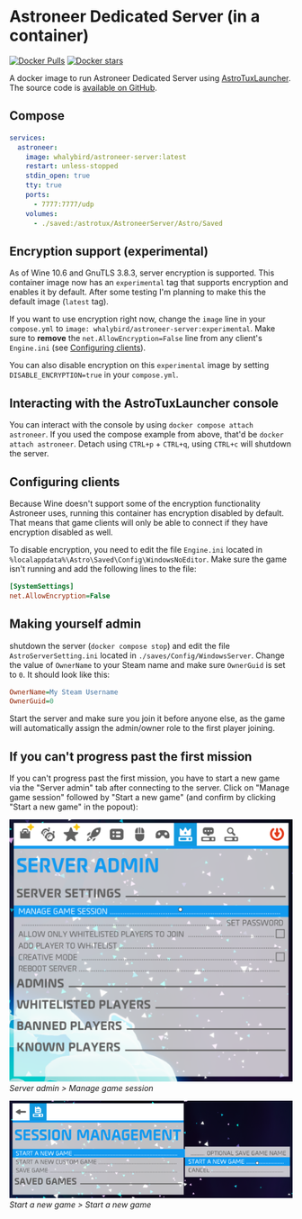 # Astroneer Dedicated Server (in a container)

[![Docker Pulls](https://img.shields.io/docker/pulls/whalybird/astroneer-server.svg)](https://hub.docker.com/r/whalybird/astroneer-server)
[![Docker stars](https://img.shields.io/docker/stars/whalybird/astroneer-server.svg)](https://hub.docker.com/r/whalybird/astroneer-server)

A docker image to run Astroneer Dedicated Server using [AstroTuxLauncher](https://github.com/JoeJoeTV/AstroTuxLauncher). The source code is [available on GitHub](https://github.com/C0Nd3Mnd/astroneer-docker/).

## Compose

```yaml
services:
  astroneer:
    image: whalybird/astroneer-server:latest
    restart: unless-stopped
    stdin_open: true
    tty: true
    ports:
      - 7777:7777/udp
    volumes:
      - ./saved:/astrotux/AstroneerServer/Astro/Saved
```

## Encryption support (experimental)

As of Wine 10.6 and GnuTLS 3.8.3, server encryption is supported. This container image now has an `experimental` tag that supports encryption and enables it by default. After some testing I'm planning to make this the default image (`latest` tag).

If you want to use encryption right now, change the `image` line in your `compose.yml` to `image: whalybird/astroneer-server:experimental`. Make sure to **remove** the `net.AllowEncryption=False` line from any client's `Engine.ini` (see [Configuring clients](#configuring-clients)).

You can also disable encryption on this `experimental` image by setting `DISABLE_ENCRYPTION=true` in your `compose.yml`.

## Interacting with the AstroTuxLauncher console

You can interact with the console by using `docker compose attach astroneer`. If you used the compose example from above, that'd be `docker attach astroneer`. Detach using `CTRL+p` + `CTRL+q`, using `CTRL+c` will shutdown the server.

## Configuring clients

Because Wine doesn't support some of the encryption functionality Astroneer uses, running this container has encryption disabled by default. That means that game clients will only be able to connect if they have encryption disabled as well.

To disable encryption, you need to edit the file `Engine.ini` located in `%localappdata%\Astro\Saved\Config\WindowsNoEditor`. Make sure the game isn't running and add the following lines to the file:

```ini
[SystemSettings]
net.AllowEncryption=False
```

## Making yourself admin

shutdown the server (`docker compose stop`) and edit the file `AstroServerSetting.ini` located in `./saves/Config/WindowsServer`. Change the value of `OwnerName` to your Steam name and make sure `OwnerGuid` is set to `0`. It should look like this:

```ini
OwnerName=My Steam Username
OwnerGuid=0
```

Start the server and make sure you join it before anyone else, as the game will automatically assign the admin/owner role to the first player joining.

## If you can't progress past the first mission

If you can't progress past the first mission, you have to start a new game via the "Server admin" tab after connecting to the server. Click on "Manage game session" followed by "Start a new game" (and confirm by clicking "Start a new game" in the popout):

![Server admin > Manage game session](./readme_assets/new_game_1.png)\
_Server admin > Manage game session_

![Start a new game > Start a new game](./readme_assets/new_game_2.png)\
_Start a new game > Start a new game_
